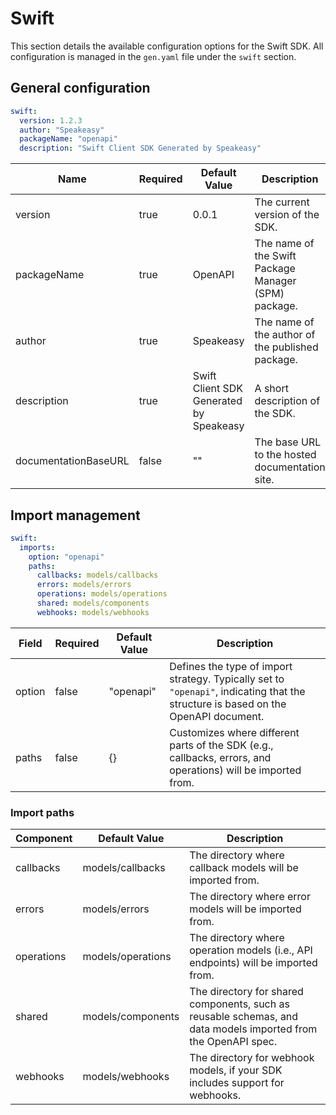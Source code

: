 # Swift

 This section details the available configuration options for the Swift SDK. All configuration is managed in the `gen.yaml` file under the `swift` section.

## General configuration

```yml
swift:
  version: 1.2.3
  author: "Speakeasy"
  packageName: "openapi"
  description: "Swift Client SDK Generated by Speakeasy"
```

| Name | Required | Default Value | Description |
|------|----------|---------------|-------------|
| version | true | 0.0.1 | The current version of the SDK. |
| packageName | true | OpenAPI | The name of the Swift Package Manager (SPM) package. |
| author | true | Speakeasy | The name of the author of the published package. |
| description | true | Swift Client SDK Generated by Speakeasy | A short description of the SDK. |
| documentationBaseURL | false | "" | The base URL to the hosted documentation site. |

## Import management

```yml
swift:
  imports:
    option: "openapi"
    paths:
      callbacks: models/callbacks
      errors: models/errors
      operations: models/operations
      shared: models/components
      webhooks: models/webhooks
```

| Field | Required | Default Value | Description |
|-------|----------|---------------|-------------|
| option | false | "openapi" | Defines the type of import strategy. Typically set to `"openapi"`, indicating that the structure is based on the OpenAPI document. |
| paths | false | {} | Customizes where different parts of the SDK (e.g., callbacks, errors, and operations) will be imported from. |

### Import paths

| Component | Default Value | Description |
|-----------|---------------|-------------|
| callbacks | models/callbacks | The directory where callback models will be imported from. |
| errors | models/errors | The directory where error models will be imported from. |
| operations | models/operations | The directory where operation models (i.e., API endpoints) will be imported from. |
| shared | models/components | The directory for shared components, such as reusable schemas, and data models imported from the OpenAPI spec. |
| webhooks | models/webhooks | The directory for webhook models, if your SDK includes support for webhooks. |